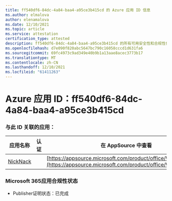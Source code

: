 ```yaml
---
title: ff540df6-84dc-4a84-baa4-a95ce3b415cd 的 Azure 应用 ID 信息
ms.author: elmalova
author: elenamalova
ms.date: 12/10/2021
ms.topic: article
ms.service: attestation
certification_type: attested
description: ff540df6-84dc-4a84-baa4-a95ce3b415cd 的所有可用安全性和合规性信息。
ms.openlocfilehash: d7e090f820abc5647bc790c16058cccd1d631fa6
ms.sourcegitcommit: 69fc4973c9ad349e40b9b1a13aae8acec3773b17
ms.translationtype: MT
ms.contentlocale: zh-CN
ms.lasthandoff: 12/10/2021
ms.locfileid: "61411263"
---
```

# <a name="azure-app-id-ff540df6-84dc-4a84-baa4-a95ce3b415cd"></a>Azure 应用 ID：ff540df6-84dc-4a84-baa4-a95ce3b415cd


### <a name="apps-associated-with-this-id"></a>与此 ID 关联的应用：
| **应用名称** | **认证** | **在 AppSource 中查看** |
|--------------|---------------|-----------------------|
| [NickNack](https://docs.microsoft.com/microsoft-365-app-certification/forward/WA200003196) |  | [https://appsource.microsoft.com/product/office/WA200003196](https://appsource.microsoft.com/product/office/WA200003196) |

### <a name="microsoft-365-app-compliance-status"></a>Microsoft 365应用合规性状态
- Publisher证明状态：已完成
